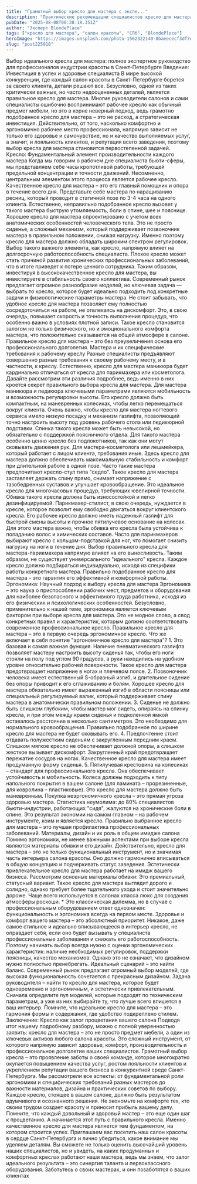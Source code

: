 ```yaml
---
title: "Грамотный выбор кресло для мастера с экспе..."
description: "Практические рекомендации специалистов кресло для мастера. Профессиональная оценка качества и характеристик. Обратитесь за консультацией к профессионалам BlondeP..."
pubDate: "2025-08-08T00:38:19.351Z"
author: "Эксперт BlondePlace"
tags: ["кресло для мастера", "салон красоты", "СПб", "BlondePlace"]
heroImage: "https://images.unsplash.com/photo-1562322140-8baeececf3df?q=80&w=800&auto=format&fit=crop"
slug: "post225018"
---
```


Выбор идеального кресла для мастера: полное экспертное руководство для профессионалов индустрии красоты в Санкт-Петербурге Введение: Инвестиция в успех и здоровье специалиста В мире высокой конкуренции, где каждый салон красоты в Санкт-Петербурге борется за своего клиента, детали решают все. Безусловно, одной из таких критически важных, но часто недооцененных деталей, является правильное кресло для мастера. Многие руководители салонов и сами специалисты ошибочно воспринимают рабочее кресло как обычный предмет мебели, но это в корне неверный подход, ведь грамотно подобранное кресло для мастера – это не расход, а стратегическая инвестиция. Действительно, от того, насколько комфортно и эргономично рабочее место профессионала, напрямую зависит не только его здоровье и самочувствие, но и качество выполняемых услуг, а значит, и лояльность клиентов, и репутация всего заведения, поэтому выбор кресла для мастера становится первостепенной задачей. Кресло: Фундаментальный элемент производительности каждого мастера Когда мы говорим о рабочем дне специалиста бьюти-сферы, мы представляем себе часы кропотливой работы, требующей предельной концентрации и точности движений. Несомненно, центральным элементом этого процесса является рабочее кресло. Качественное кресло для мастера – это его главный помощник и опора в течение всего дня. Представьте себе мастера по наращиванию ресниц, который проводит в статичной позе по 3-4 часа на одного клиента. Естественно, неправильно подобранное кресло вызовет у такого мастера быструю утомляемость, боли в спине, шее и пояснице. Хорошее кресло для мастера спроектировано с учетом всех анатомических особенностей человеческого тела. Это не просто сиденье, а сложный механизм, который поддерживает позвоночник мастера в правильном положении, снижая нагрузку. Именно поэтому кресло для мастера должно обладать широким спектром регулировок. Выбор такого важного элемента, как кресло, напрямую влияет на долгосрочную работоспособность специалиста. Плохое кресло может стать причиной развития хронических профессиональных заболеваний, что в итоге приведет к потере ценного сотрудника. Таким образом, инвестируя в высококачественное кресло для мастера, вы инвестируете в стабильность своего коллектива. Современный рынок предлагает огромное разнообразие моделей, но ключевая задача — выбрать то кресло, которое будет идеально подходить под конкретные задачи и физиологические параметры мастера. Не стоит забывать, что удобное кресло для мастера позволяет ему полностью сосредоточиться на работе, не отвлекаясь на дискомфорт. Это, в свою очередь, повышает скорость и точность выполнения процедур, что особенно важно в условиях плотной записи. Такое кресло становится залогом не только физического, но и эмоционального комфорта мастера, что положительно сказывается на общей атмосфере в салоне. Правильное кресло для мастера – это без преувеличения основа его профессионального долголетия. Мастера и их специфические требования к рабочему креслу Разные специалисты предъявляют совершенно разные требования к своему рабочему месту, и в частности, к креслу. Естественно, кресло для мастера маникюра будет кардинально отличаться от кресла для парикмахера или косметолога. Давайте рассмотрим эти различия подробнее, ведь именно в них кроется секрет правильного выбора кресла для мастера. Для мастера маникюра и педикюра ключевыми параметрами являются мобильность и возможность регулировки высоты. Его кресло должно быть компактным, на маневренных колесиках, чтобы легко перемещаться вокруг клиента. Очень важно, чтобы кресло для мастера ногтевого сервиса имело низкую посадку и механизм газлифта, позволяющий точно настроить высоту под уровень рабочего стола или педикюрной подставки. Спинка такого кресла может быть невысокой, но обязательно с поддержкой поясничного отдела. Для такого мастера особенно ценно кресло без подлокотников, так как они могут сковывать движения рук. Для мастера-косметолога или лешмейкера, который работает с лицом клиента, требования иные. Здесь кресло для мастера должно обеспечивать максимальную стабильность и комфорт при длительной работе в одной позе. Часто такие мастера предпочитают кресло-стул типа "седло". Такое кресло для мастера заставляет держать спину прямо, снимает напряжение с тазобедренных суставов и улучшает кровообращение. Это идеальное кресло для многочасовых процедур, требующих ювелирной точности. Обивка такого кресла должна быть износостойкой и легко дезинфицируемой. Парикмахер-стилист, в свою очередь, нуждается в кресле, которое позволит ему свободно двигаться вокруг клиентского кресла. Его рабочее кресло должно иметь надежный газлифт для быстрой смены высоты и прочное пятилучевое основание на колесах. Для этого мастера важно, чтобы обивка его кресла была устойчива к попаданию волос и химических составов. Часто для парикмахеров выбирают кресло с кольцом-подставкой для ног, что помогает снизить нагрузку на ноги в течение дня. Выбор правильного кресла для мастера-парикмахера напрямую влияет на его выносливость. Таким образом, не существует универсального "идеального" кресла. Каждое кресло должно подбираться индивидуально, исходя из специфики работы конкретного мастера. Правильно подобранное кресло для мастера – это гарантия его эффективной и комфортной работы. Эргономика: Научный подход к выбору кресла для мастера Эргономика – это наука о приспособлении рабочих мест, предметов и оборудования для наиболее безопасного и эффективного труда работника, исходя из его физических и психологических особенностей. Безусловно, применительно к нашей теме, эргономика является ключевым фактором при выборе кресла для мастера. Это не модное слово, а свод конкретных правил и характеристик, которым должно соответствовать современное профессиональное кресло. Правильное кресло для мастера – это в первую очередь эргономичное кресло. Что же включает в себя понятие "эргономичное кресло для мастера"? 1. Это базовая и самая важная функция. Наличие пневматического газлифта позволяет мастеру настроить высоту сиденья так, чтобы его ноги стояли на полу под углом 90 градусов, а руки находились на удобном уровне относительно рабочей поверхности. Такое кресло для мастера предотвращает напряжение в ногах и плечевом поясе. 2. Позвоночник человека имеет естественный S-образный изгиб, и длительное сидение без опоры приводит к его сглаживанию и болям. Хорошее кресло для мастера обязательно имеет выраженный изгиб в области поясницы или специальный регулируемый валик, который поддерживает спину мастера в анатомически правильном положении. 3. Сиденье не должно быть слишком глубоким, чтобы мастер мог сидеть, опираясь на спинку кресла, и при этом между краем сиденья и подколенной ямкой оставалось расстояние в несколько сантиметров. Это необходимо для нормального кровообращения. Правильно подобранное по ширине кресло для мастера не будет сковывать его. 4. Предпочтение стоит отдавать полужестким сиденьям с закругленным передним краем. Слишком мягкое кресло не обеспечивает должной опоры, а слишком жесткое вызывает дискомфорт. Закругленный край предотвращает пережатие сосудов на ногах. Качественное кресло для мастера имеет продуманную форму сиденья. 5. Пятилучевая крестовина на колесиках – стандарт для профессионального кресла. Она обеспечивает устойчивость и мобильность. Колеса должны подходить к типу напольного покрытия в вашем салоне (для ламината – прорезиненные, для ковролина – пластиковые). Это кресло для мастера должно быть маневренным. Покупка неэргономичного кресла – это прямая угроза здоровью мастера. Статистика неумолима: до 80% специалистов бьюти-индустрии, работающих "сидя", жалуются на хронические боли в спине. Это результат экономии на самом главном – на рабочем инструменте, коим и является кресло. Правильно выбранное кресло для мастера – это лучшая профилактика профессиональных заболеваний. Материалы, дизайн и их роль в общем имидже салона Помимо эргономики, не менее важными аспектами при выборе кресла являются материалы обивки и его дизайн. Действительно, кресло для мастера – это не только функциональный инструмент, но и значимая часть интерьера салона красоты. Оно должно гармонично вписываться в общую концепцию и подчеркивать статус заведения. Эстетически привлекательное кресло для мастера работает на имидж вашего бизнеса. Рассмотрим основные материалы обивки: Это премиальный, статусный вариант. Такое кресло для мастера выглядит дорого и солидно, однако требует более тщательного ухода и стоит значительно дороже. Чаще всего используется в салонах класса люкс для создания атмосферы роскоши. * Это классическая дилемма, но в случае с профессиональным оборудованием ответ однозначен: функциональность и эргономика всегда на первом месте. Здоровье и комфорт вашего мастера – это абсолютный приоритет. Никакое, даже самое стильное и идеально вписывающееся в интерьер кресло, не оправдает себя, если оно будет вызывать у специалиста профессиональные заболевания и снижать его работоспособность. Поэтому начинать выбор всегда нужно с оценки эргономических характеристик: наличие необходимых регулировок, поддержки поясницы, качество механизмов. Однако это не означает, что дизайном нужно полностью пренебрегать. Идеальный сценарий – это найти баланс. Современный рынок предлагает огромный выбор моделей, где высокая функциональность сочетается с прекрасным дизайном. Задача руководителя – найти то кресло для мастера, которое будет одновременно и эргономичным, и эстетически привлекательным. Сначала определите пул моделей, которые подходят по техническим параметрам, а уже из них выбирайте ту, что лучше всего впишется в ваш интерьер. Помните, что идеальное кресло для мастера – это гармония формы и содержания, где удобство подкреплено стилем. Заключение: Кресло как залог процветания вашего салона Подводя итог нашему подробному разбору, можно с полной уверенностью заявить: кресло для мастера – это не просто предмет мебели, а один из ключевых активов любого салона красоты. Это сложный инструмент, от которого напрямую зависит здоровье, комфорт, производительность и профессиональное долголетие ваших специалистов. Грамотный выбор кресла – это проявление заботы о своей команде, которое многократно окупается повышением качества услуг, ростом лояльности клиентов и укреплением репутации вашего бизнеса в конкурентной среде Санкт-Петербурга. Мы рассмотрели все аспекты: от фундаментальной роли эргономики и специфических требований разных мастеров до важности материалов, дизайна и практических советов по выбору. Каждое кресло, стоящее в вашем салоне, должно быть результатом вдумчивого и осознанного решения. Не экономьте на комфорте тех, кто своим трудом создает красоту и приносит прибыль вашему делу. Помните, что каждый довольный и здоровый мастер – это еще один шаг к процветанию. А начинается этот путь с правильного кресла. Именно качественное кресло для мастера является тем фундаментом, на котором строится успех. Приглашаем вас посетить наш салон красоты в сердце Санкт-Петербурга и лично убедиться, какое внимание мы уделяем деталям. Вы сможете не только оценить высочайший уровень наших специалистов, но и увидеть, на каких продуманных и комфортных креслах работают наши мастера, ведь мы знаем, что залог идеального результата – это синергия таланта и первоклассного оборудования. Заботьтесь о своих мастерах, и они позаботятся о ваших клиентах